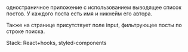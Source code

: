  одностраничное приложение с использованием выводящее список постов. У каждого поста есть имя и никнейм его автора.

Также на странице присутствует поле input, фильтрующее посты по строке поиска.

Stack: React+hooks, styled-components